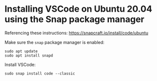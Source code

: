 # Installing VSCode on Ubuntu 20.04 using the Snap package manager  

Referencing these instructions: https://snapcraft.io/install/code/ubuntu  

Make sure the `snap` package manager is enabled:  

`sudo apt update`  
`sudo apt install snapd`  

Install VSCode:  

`sudo snap install code --classic`  
